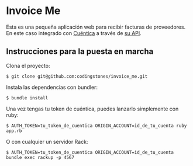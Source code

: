 # Invoice Me

Esta es una pequeña aplicación web para recibir facturas de proveedores. En este caso integrado con [Cuéntica](https://cuentica.com/) a través de [su API](https://apidocs.cuentica.com/versions/latest_release/).

## Instrucciones para la puesta en marcha

Clona el proyecto:

    $ git clone git@github.com:codingstones/invoice_me.git

Instala las dependencias con bundler:

    $ bundle install

Una vez tengas tu token de cuéntica, puedes lanzarlo simplemente con ruby:

    $ AUTH_TOKEN=tu_token_de_cuentica ORIGIN_ACCOUNT=id_de_tu_cuenta ruby app.rb

O con cualquier un servidor Rack:

    $ AUTH_TOKEN=tu_token_de_cuentica ORIGIN_ACCOUNT=id_de_tu_cuenta bundle exec rackup -p 4567
